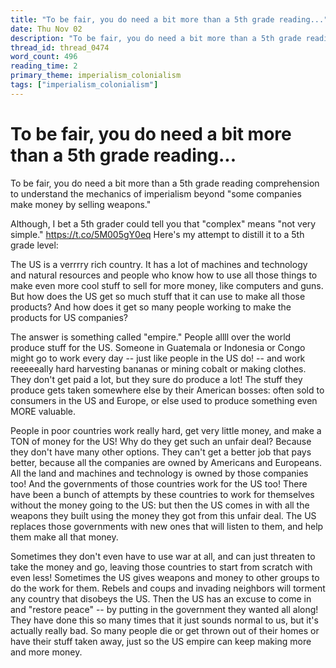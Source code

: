 ```yaml
---
title: "To be fair, you do need a bit more than a 5th grade reading..."
date: Thu Nov 02
description: "To be fair, you do need a bit more than a 5th grade reading comprehension to understand the mechanics of imperialism beyond 'some companies make money by..."
thread_id: thread_0474
word_count: 496
reading_time: 2
primary_theme: imperialism_colonialism
tags: ["imperialism_colonialism"]
---
```


# To be fair, you do need a bit more than a 5th grade reading...

To be fair, you do need a bit more than a 5th grade reading comprehension to understand the mechanics of imperialism beyond "some companies make money by selling weapons."

Although, I bet a 5th grader could tell you that "complex" means "not very simple." https://t.co/5M005gY0eq Here's my attempt to distill it to a 5th grade level:

The US is a verrrry rich country. It has a lot of machines and technology and natural resources and people who know how to use all those things to make even more cool stuff to sell for more money, like computers and guns. But how does the US get so much stuff that it can use to make all those products? And how does it get so many people working to make the products for US companies?

The answer is something called "empire." People allll over the world produce stuff for the US. Someone in Guatemala or Indonesia or Congo might go to work every day -- just like people in the US do! -- and work reeeeeally hard harvesting bananas or mining cobalt or making clothes. They don't get paid a lot, but they sure do produce a lot! The stuff they produce gets taken somewhere else by their American bosses: often sold to consumers in the US and Europe, or else used to produce something even MORE valuable.

People in poor countries work really hard, get very little money, and make a TON of money for the US! Why do they get such an unfair deal? Because they don't have many other options. They can't get a better job that pays better, because all the companies are owned by Americans and Europeans. All the land and machines and technology is owned by those companies too! And the governments of those countries work for the US too! There have been a bunch of attempts by these countries to work for themselves without the money going to the US: but then the US comes in with all the weapons they built using the money they got from this unfair deal. The US replaces those governments with new ones that will listen to them, and help them make all that money.

Sometimes they don't even have to use war at all, and can just threaten to take the money and go, leaving those countries to start from scratch with even less! Sometimes the US gives weapons and money to other groups to do the work for them. Rebels and coups and invading neighbors will torment any country that disobeys the US. Then the US has an excuse to come in and "restore peace" -- by putting in the government they wanted all along! They have done this so many times that it just sounds normal to us, but it's actually really bad. So many people die or get thrown out of their homes or have their stuff taken away, just so the US empire can keep making more and more money.